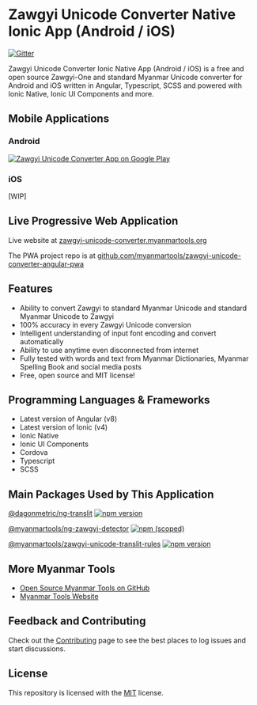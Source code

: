 # Zawgyi Unicode Converter Native Ionic App (Android / iOS)

[![Gitter](https://badges.gitter.im/myanmartools/community.svg)](https://gitter.im/myanmartools/community?utm_source=badge&utm_medium=badge&utm_campaign=pr-badge)

Zawgyi Unicode Converter Ionic Native App (Android / iOS) is a free and open source Zawgyi-One and standard Myanmar Unicode converter for Android and iOS written in Angular, Typescript, SCSS and powered with Ionic Native, Ionic UI Components and more.

## Mobile Applications

### Android

[![Zawgyi Unicode Converter App on Google Play](https://zawgyi-unicode-converter.myanmartools.org/assets/images/uploads/google-play-badge-140w.png)](https://play.google.com/store/apps/details?id=com.dagonmetric.zawgyiunicodeconverter&pcampaignid=MKT-Other-global-all-co-prtnr-py-PartBadge-Mar2515-1)

### iOS

[WIP]

## Live Progressive Web Application

Live website at [zawgyi-unicode-converter.myanmartools.org](https://zawgyi-unicode-converter.myanmartools.org)

The PWA project repo is at [github.com/myanmartools/zawgyi-unicode-converter-angular-pwa](https://github.com/myanmartools/zawgyi-unicode-converter-angular-pwa)

## Features

* Ability to convert Zawgyi to standard Myanmar Unicode and standard Myanmar Unicode to Zawgyi
* 100% accuracy in every Zawgyi Unicode conversion
* Intelligent understanding of input font encoding and convert automatically
* Ability to use anytime even disconnected from internet
* Fully tested with words and text from Myanmar Dictionaries, Myanmar Spelling Book and social media posts
* Free, open source and MIT license!

## Programming Languages & Frameworks

* Latest version of Angular (v8)
* Latest version of Ionic (v4)
* Ionic Native
* Ionic UI Components
* Cordova
* Typescript
* SCSS

## Main Packages Used by This Application

[@dagonmetric/ng-translit](https://www.npmjs.com/package/@dagonmetric/ng-translit)
[![npm version](https://img.shields.io/npm/v/@dagonmetric/ng-translit.svg)](https://www.npmjs.com/package/@dagonmetric/ng-translit)

[@myanmartools/ng-zawgyi-detector](https://www.npmjs.com/package/@myanmartools/ng-zawgyi-detector)
[![npm (scoped)](https://img.shields.io/npm/v/@myanmartools/ng-zawgyi-detector.svg)](https://www.npmjs.com/package/@myanmartools/ng-zawgyi-detector)

[@myanmartools/zawgyi-unicode-translit-rules](https://www.npmjs.com/package/@myanmartools/zawgyi-unicode-translit-rules)
[![npm version](https://img.shields.io/npm/v/@myanmartools/zawgyi-unicode-translit-rules.svg)](https://www.npmjs.com/package/@myanmartools/zawgyi-unicode-translit-rules)

## More Myanmar Tools

* [Open Source Myanmar Tools on GitHub](https://github.com/myanmartools)
* [Myanmar Tools Website](https://myanmartools.org/)

## Feedback and Contributing

Check out the [Contributing](https://github.com/myanmartools/zawgyi-unicode-converter-native/blob/master/CONTRIBUTING.md) page to see the best places to log issues and start discussions.

## License

This repository is licensed with the [MIT](https://github.com/myanmartools/zawgyi-unicode-converter-native/blob/master/LICENSE) license.
